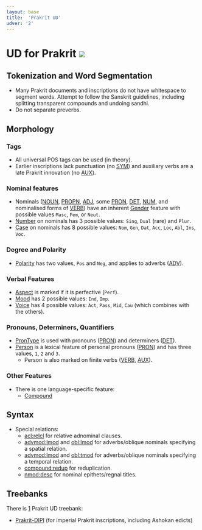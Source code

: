 ```yaml
---
layout: base
title:  'Prakrit UD'
udver: '2'
---
```


# UD for Prakrit <span class="flagspan"><img class="flag" src="../../flags/svg/IN.svg" /></span>

## Tokenization and Word Segmentation

* Many Prakrit documents and inscriptions do not have whitespace to segment words. Attempt to follow the
  Sanskrit guidelines, including splitting transparent compounds and undoing sandhi.
* Do not separate preverbs.

## Morphology

### Tags

* All universal POS tags can be used (in theory).
* Earlier inscriptions lack punctuation (no [SYM]()) and auxiliary verbs are a late Prakrit innovation (no [AUX]()).

### Nominal features

* Nominals ([NOUN](), [PROPN](), [ADJ](), some [PRON](), [DET](), [NUM](), and nominalised forms
  of [VERB]()) have an inherent [Gender]() feature with possible values `Masc`, `Fem`, or `Neut`.
* [Number]() on nominals has 3 possible values: `Sing`, `Dual` (rare) and `Plur`.
* [Case]() on nominals has 8 possible values: `Nom`, `Gen`, `Dat`, `Acc`, `Loc`, `Abl`, `Ins`, `Voc`.

### Degree and Polarity

* [Polarity]() has two values, `Pos` and `Neg`, and applies to adverbs ([ADV]()).

### Verbal Features

* [Aspect]() is marked if it is perfective (`Perf`).
* [Mood]() has 2 possible values: `Ind`, `Imp`.
* [Voice]() has 4 possible values: `Act`, `Pass`, `Mid`, `Cau` (which combines with the others).

### Pronouns, Determiners, Quantifiers

* [PronType]() is used with pronouns ([PRON]()) and determiners ([DET]()).
* [Person]() is a lexical feature of personal pronouns ([PRON]()) and has three values, `1`, `2` and `3`.
  * Person is also marked on finite verbs ([VERB](), [AUX]()).

### Other Features

* There is one language-specific feature:
  * [Compound](feat/Compound.html)

## Syntax

* Special relations:
  * [acl:relcl]() for relative adnominal clauses.
  * [advmod:lmod]() and [obl:lmod]() for adverbs/oblique nominals specifying a spatial relation.
  * [advmod:lmod]() and [obl:tmod]() for adverbs/oblique nominals specifying a temporal relation.
  * [compound:redup]() for reduplication.
  * [nmod:desc]() for nominal epithets/regnal titles.

## Treebanks

There is [1](../treebanks/pra-comparison.html) Prakrit UD treebank:

  * [Prakrit-DIPI](../treebanks/pra_dipi/index.html) (for imperial Prakrit inscriptions, including Ashokan edicts)
